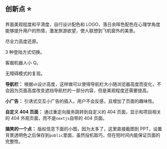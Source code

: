 ## 创新点 ⭐

界面美观程度和平滑度，自行设计配色和 LOGO，落日余晖色配色在心理学角度能够提升用户的热情，激发旅游欲望，使人联想到飞机窗外的美景。

尽全力高度还原。

3 种登陆方式切换。

客服机器人小 Q。

无障碍模式的复现。

**导航栏：** 根据`vh`设计高度，这样做可以使得导航栏大小随浏览器高度而变化，不会因为页面高度改变遮挡导航栏的一部分内容，但是美观程度还需要提高。

**小广告：** 引诱式交互小广告的插入，用户不会反感，且增加了页面的趣味性。

**自定义 404 页面：** 通过重定向服务跳转到自定义的 404 页面，显示和项目相关的 404 外观页面，而不是`nextjs`自带的 404 页面。

**搞笑的一个点：** 版权信息下面的小图，因为太多了，这里直接截图到 PPT，设置背景透明色之后保存到`public`里面，虽然投机取巧，但在短时间内能保证页面的完整性。
